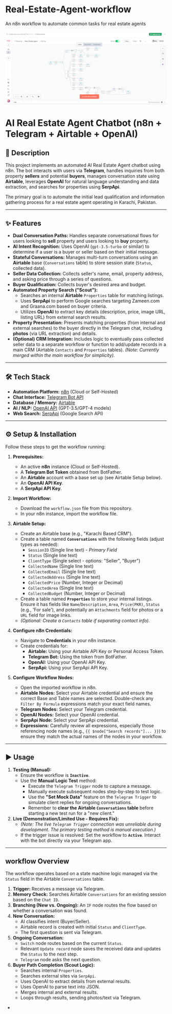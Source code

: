 # Real-Estate-Agent-workflow
An n8n workflow to automate common tasks for real estate agents



![Brief description of the image](https://github.com/FAIQahm/Real-Estate-Agent-workflow/blob/fd90a809194b34bcfbb242aef9b271d0e2aa6e41/Screenshot%202025-10-23%20000723.png)



# AI Real Estate Agent Chatbot (n8n + Telegram + Airtable + OpenAI)

## 🚀 Description

This project implements an automated AI Real Estate Agent chatbot using n8n. The bot interacts with users via **Telegram**, handles inquiries from both property **sellers** and potential **buyers**, manages conversation state using **Airtable**, leverages **OpenAI** for natural language understanding and data extraction, and searches for properties using **SerpApi**.

The primary goal is to automate the initial lead qualification and information gathering process for a real estate agent operating in Karachi, Pakistan.

---

## ✨ Features

* **Dual Conversation Paths:** Handles separate conversational flows for users looking to **sell** property and users looking to **buy** property.
* **AI Intent Recognition:** Uses OpenAI (`gpt-3.5-turbo` or similar) to determine if a user is a buyer or seller based on their initial message.
* **Stateful Conversations:** Manages multi-turn conversations using an **Airtable** base (`Conversations` table) to store session state (`Status`, collected data).
* **Seller Data Collection:** Collects seller's name, email, property address, and asking price through a series of questions.
* **Buyer Qualification:** Collects buyer's desired area and budget.
* **Automated Property Search ("Scout"):**
    * Searches an internal **Airtable** `Properties` table for matching listings.
    * Uses **SerpApi** to perform Google searches targeting Zameen.com and Graana.com based on buyer criteria.
    * Utilizes **OpenAI** to extract key details (description, price, image URL, listing URL) from external search results.
* **Property Presentation:** Presents matching properties (from internal and external searches) to the buyer directly in the Telegram chat, including **photos** (via URL extraction) and details.
* **(Optional) CRM Integration:** Includes logic to eventually pass collected seller data to a separate workflow or function to add/update records in a main CRM (Airtable `Contacts` and `Properties` tables). *(Note: Currently merged within the main workflow for simplicity).*

---

## 🛠️ Tech Stack

* **Automation Platform:** [n8n](https://n8n.io/) (Cloud or Self-Hosted)
* **Chat Interface:** [Telegram Bot API](https://core.telegram.org/bots/api)
* **Database / Memory:** [Airtable](https://airtable.com/)
* **AI / NLP:** [OpenAI API](https://openai.com/api/) (GPT-3.5/GPT-4 models)
* **Web Search:** [SerpApi](https://serpapi.com/) (Google Search API)

---

## ⚙️ Setup & Installation

Follow these steps to get the workflow running:

1.  **Prerequisites:**
    * An active **n8n** instance (Cloud or Self-Hosted).
    * A **Telegram Bot Token** obtained from BotFather.
    * An **Airtable** account with a base set up (see Airtable Setup below).
    * An **OpenAI API Key**.
    * A **SerpApi API Key**.

2.  **Import Workflow:**
    * Download the `workflow.json` file from this repository.
    * In your n8n instance, import the workflow file.

3.  **Airtable Setup:**
    * Create an Airtable base (e.g., "Karachi Based CRM").
    * Create a table named **`Conversations`** with the following fields (adjust types as needed):
        * `SessionID` (Single line text) - *Primary Field*
        * `Status` (Single line text)
        * `ClientType` (Single select - options: "Seller", "Buyer")
        * `CollectedName` (Single line text)
        * `CollectedEmail` (Single line text)
        * `CollectedAddress` (Single line text)
        * `CollectedPrice` (Number, Integer or Decimal)
        * `CollectedArea` (Single line text)
        * `CollectedBudget` (Number, Integer or Decimal)
    * Create a table named **`Properties`** to store your internal listings. Ensure it has fields like `Name`/`Description`, `Area`, `Price(PKR)`, `Status` (e.g., 'For sale'), and potentially an `Attachments` field for photos or a `URL` field for image links.
    * *(Optional: Create a `Contacts` table if separating contact info).*

4.  **Configure n8n Credentials:**
    * Navigate to **Credentials** in your n8n instance.
    * Create credentials for:
        * **Airtable:** Using your Airtable API Key or Personal Access Token.
        * **Telegram Bot:** Using the token from BotFather.
        * **OpenAI:** Using your OpenAI API Key.
        * **SerpApi:** Using your SerpApi API Key.

5.  **Configure Workflow Nodes:**
    * Open the imported workflow in n8n.
    * **Airtable Nodes:** Select your Airtable credential and ensure the correct Base and Table names are selected. Double-check any `Filter By Formula` expressions match your exact field names.
    * **Telegram Nodes:** Select your Telegram credential.
    * **OpenAI Nodes:** Select your OpenAI credential.
    * **SerpApi Node:** Select your SerpApi credential.
    * **Expressions:** Carefully review all expressions, especially those referencing node names (e.g., `{{ $node["Search records"]... }}`) to ensure they match the actual names of the nodes in your workflow.

---

## ▶️ Usage

1.  **Testing (Manual):**
    * Ensure the workflow is **`Inactive`**.
    * Use the **Manual Logic Test** method:
        * Execute the `Telegram Trigger` node to capture a message.
        * Manually execute subsequent nodes step-by-step to test logic.
        * Use the **"Set Mock Data"** feature on the `Telegram Trigger` to simulate client replies for ongoing conversations.
        * Remember to **clear the Airtable `Conversations` table** before starting a new test run for a "new client."
2.  **Live (Demonstration/Limited Use - Requires Fix):**
    * *(Note: The live `Telegram Trigger` connection was unreliable during development. The primary testing method is manual execution.)*
    * If the trigger issue is resolved: Set the workflow to **`Active`**. Interact with the bot directly via your Telegram app.

---

##  workflow Overview

The workflow operates based on a state machine logic managed via the `Status` field in the Airtable `Conversations` table.

1.  **Trigger:** Receives a message via Telegram.
2.  **Memory Check:** Searches Airtable `Conversations` for an existing session based on the `Chat ID`.
3.  **Branching (New vs. Ongoing):** An `IF` node routes the flow based on whether a conversation was found.
4.  **New Conversation:**
    * AI classifies intent (Buyer/Seller).
    * Airtable record is created with initial `Status` and `ClientType`.
    * The first question is sent via Telegram.
5.  **Ongoing Conversation:**
    * `Switch` node routes based on the current `Status`.
    * Relevant `Update record` node saves the received data and updates the `Status` to the next step.
    * `Telegram` node asks the next question.
6.  **Buyer Path Completion (Scout Logic):**
    * Searches internal `Properties`.
    * Searches external sites via `SerpApi`.
    * Uses OpenAI to extract details from external results.
    * Uses OpenAI to parse text into JSON.
    * Merges internal and external results.
    * Loops through results, sending photos/text via Telegram.

-
